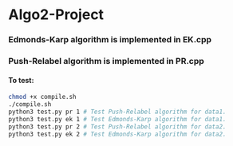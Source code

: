 # Algo2-Project


### Edmonds-Karp algorithm is implemented in EK.cpp
### Push-Relabel algorithm is implemented in PR.cpp
#### To test:
```bash
chmod +x compile.sh
./compile.sh
python3 test.py pr 1 # Test Push-Relabel algorithm for data1.
python3 test.py ek 1 # Test Edmonds-Karp algorithm for data1.
python3 test.py pr 2 # Test Push-Relabel algorithm for data2.
python3 test.py ek 2 # Test Edmonds-Karp algorithm for data2.
```
